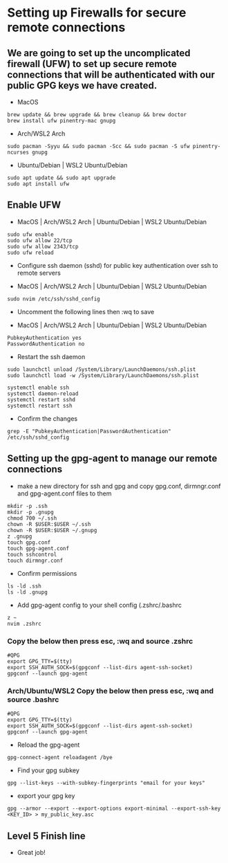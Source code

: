 # Setting up Firewalls for secure remote connections

## We are going to set up the uncomplicated firewall (UFW) to set up secure remote connections that will be authenticated with our public GPG keys we have created. 

- MacOS

```"MacOS"
brew update && brew upgrade && brew cleanup && brew doctor
brew install ufw pinentry-mac gnupg
```

- Arch/WSL2 Arch

```Arch/WSL2 Arch
sudo pacman -Syyu && sudo pacman -Scc && sudo pacman -S ufw pinentry-ncurses gnupg
```

- Ubuntu/Debian | WSL2 Ubuntu/Debian

```Ubuntu/Debian | WSL2 Ubuntu/Debian
sudo apt update && sudo apt upgrade 
sudo apt install ufw
```

## Enable UFW

- MacOS | Arch/WSL2 Arch | Ubuntu/Debian | WSL2 Ubuntu/Debian
```MacOS | Arch/WSL2 Arch | Ubuntu/Debian | WSL2 Ubuntu/Debian
sudo ufw enable
sudo ufw allow 22/tcp
sudo ufw allow 2343/tcp
sudo ufw reload
```

- Configure ssh daemon (sshd) for public key authentication over ssh to remote servers

- MacOS | Arch/WSL2 Arch | Ubuntu/Debian | WSL2 Ubuntu/Debian

```MacOS | Arch/WSL2 Arch | Ubuntu/Debian | WSL2 Ubuntu/Debian
sudo nvim /etc/ssh/sshd_config
```

- Uncomment the following lines then :wq to save

- MacOS | Arch/WSL2 Arch | Ubuntu/Debian | WSL2 Ubuntu/Debian

```MacOS | Arch/WSL2 Arch | Ubuntu/Debian | WSL2 Ubuntu/Debian
PubkeyAuthentication yes
PasswordAuthentication no
```

- Restart the ssh daemon

```MacOS
sudo launchctl unload /System/Library/LaunchDaemons/ssh.plist
sudo launchctl load -w /System/Library/LaunchDaemons/ssh.plist
```

```Arch/WSL2 Arch | Ubuntu/Debian | WSL2 Ubuntu/Debian
systemctl enable ssh
systemctl daemon-reload
systemctl restart sshd
systemctl restart ssh
```

- Confirm the changes

```MacOS | Arch/WSL2 Arch | Ubuntu/Debian | WSL2 Ubuntu/Debian
grep -E "PubkeyAuthentication|PasswordAuthentication" /etc/ssh/sshd_config
```

## Setting up the gpg-agent to manage our remote connections

- make a new directory for ssh and gpg and copy gpg.conf, dirmngr.conf and gpg-agent.conf files to them

```MacOS | Arch/WSL2 Arch | Ubuntu/Debian | WSL2 Ubuntu/Debian
mkdir -p .ssh
mkdir -p .gnupg
chmod 700 ~/.ssh
chown -R $USER:$USER ~/.ssh
chown -R $USER:$USER ~/.gnupg
z .gnupg
touch gpg.conf
touch gpg-agent.conf
touch sshcontrol
touch dirmngr.conf
```

- Confirm permissions

```MacOS | Arch/WSL2 Arch | Ubuntu/Debian | WSL2 Ubuntu/Debian
ls -ld .ssh
ls -ld .gnupg
```

- Add gpg-agent config to your shell config (.zshrc/.bashrc

```MacOS
z ~
nvim .zshrc
```

### Copy the below then press esc, :wq and source .zshrc

```MacOS
#QPG
export GPG_TTY=$(tty)
export SSH_AUTH_SOCK=$(gpgconf --list-dirs agent-ssh-socket)
gpgconf --launch gpg-agent
```

### Arch/Ubuntu/WSL2 Copy the below then press esc, :wq and source .bashrc

```Arch/WSL2 Arch | WSL2 | Linux
#QPG
export GPG_TTY=$(tty)
export SSH_AUTH_SOCK=$(gpgconf --list-dirs agent-ssh-socket)
gpgconf --launch gpg-agent
```

- Reload the gpg-agent

```Arch/WSL2 Arch | WSL2 | Linux
gpg-connect-agent reloadagent /bye
```

- Find your gpg subkey

```Arch/WSL2 Arch | WSL2 | Linux
gpg --list-keys --with-subkey-fingerprints "email for your keys"
```

- export your gpg key

```Arch/WSL2 Arch | WSL2 | Linux
gpg --armor --export --export-options export-minimal --export-ssh-key <KEY_ID> > my_public_key.asc
```

## Level 5 Finish line

- Great job!
